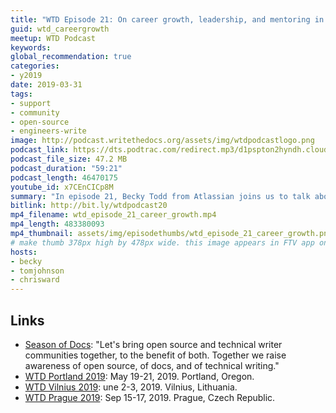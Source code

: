 ```yaml
---
title: "WTD Episode 21: On career growth, leadership, and mentoring in tech writing, with Becky Todd"
guid: wtd_careergrowth
meetup: WTD Podcast
keywords:
global_recommendation: true
categories:
- y2019
date: 2019-03-31
tags:
- support
- community
- open-source
- engineers-write
image: http://podcast.writethedocs.org/assets/img/wtdpodcastlogo.png
podcast_link: https://dts.podtrac.com/redirect.mp3/d1pspton2hyndh.cloudfront.net/wtd_episode_21_career_growth.mp3
podcast_file_size: 47.2 MB
podcast_duration: "59:21"
podcast_length: 46470175
youtube_id: x7CEnCICp8M
summary: "In episode 21, Becky Todd from Atlassian joins us to talk about career growth, leadership, and mentoring. How do you move up to the next level at your company? Does upleveling require a management track, or there other ways to increase your leadership and influence? We also chat about mistakes we've made, what we've learned, ways to increase our influence and visibility both inside and outside corporate walls, why we sometimes back away from persuasion efforts, the balance between autonomy and micromanagement, mentoring strategies and opportunities, and other career-related topics within technical communication. We also look at the <a href='https://developers.google.com/season-of-docs/'>Season of Docs</a> as an opportunity for getting involved in open source projects."
bitlink: http://bit.ly/wtdpodcast20
mp4_filename: wtd_episode_21_career_growth.mp4
mp4_length: 483380093
mp4_thumbnail: assets/img/episodethumbs/wtd_episode_21_career_growth.png
# make thumb 378px high by 478px wide. this image appears in FTV app only
hosts:
- becky
- tomjohnson
- chrisward
---
```


## Links

* [Season of Docs](https://developers.google.com/season-of-docs/): "Let's bring open source and technical writer communities together, to the benefit of both. Together we raise awareness of open source, of docs, and of technical writing."
* [WTD Portland 2019](http://www.writethedocs.org/conf/portland/2019/): May 19-21, 2019. Portland, Oregon.
* [WTD Vilnius 2019](http://www.writethedocs.org/conf/vilnius/2019/): une 2-3, 2019. Vilnius, Lithuania.
* [WTD Prague 2019](http://www.writethedocs.org/conf/prague/2019/): Sep 15-17, 2019. Prague, Czech Republic.
